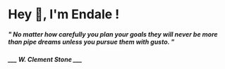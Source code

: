 <h1 title="head"> Hey 👋, I'm Endale !</h1>

**<h5><i>" No matter how carefully you plan your goals they will never be more than pipe dreams unless you pursue them with gusto. "</i></h5>**

*<b>___ W. Clement Stone ___</b>*
